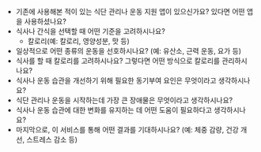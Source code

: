 - 기존에 사용해본 적이 있는 식단 관리나 운동 지원 앱이 있으신가요? 있다면 어떤 앱을 사용하셨나요?
- 식사나 간식을 선택할 때 어떤 기준을 고려하시나요? 
	- 칼로리(예: 칼로리, 영양성분, 맛 등)
- 일상적으로 어떤 종류의 운동을 선호하시나요? (예: 유산소, 근력 운동, 요가 등)
- 식사를 할 때 칼로리를 고려하시나요? 그렇다면 어떤 방식으로 칼로리를 관리하시나요?
- 식사나 운동 습관을 개선하기 위해 필요한 동기부여 요인은 무엇이라고 생각하시나요?
- 식단 관리나 운동을 시작하는데 가장 큰 장애물은 무엇이라고 생각하시나요?
- 식사나 운동 습관에 대한 변화를 유지하는 데 어떤 도움이 필요하다고 생각하시나요?
- 마지막으로, 이 서비스를 통해 어떤 결과를 기대하시나요? (예: 체중 감량, 건강 개선, 스트레스 감소 등)